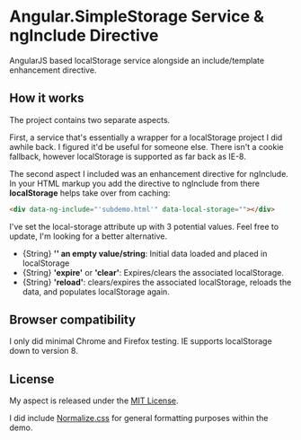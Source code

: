 Angular.SimpleStorage Service &amp; ngInclude Directive
=====================
AngularJS based localStorage service alongside an include/template enhancement directive.


How it works
---------------------
The project contains two separate aspects.

First, a service that's essentially a wrapper for a localStorage project I did awhile back. I
figured it'd be useful for someone else. There isn't a cookie fallback, however localStorage is
supported as far back as IE-8.

The second aspect I included was an enhancement directive for ngInclude. In your HTML markup
you add the directive to ngInclude from there **localStorage** helps take over from caching:


```html
<div data-ng-include="'subdemo.html'" data-local-storage=""></div>
```


I've set the local-storage attribute up with 3 potential values. Feel free to update, I'm looking
for a better alternative.

- {String} **'' an empty value/string**: Initial data loaded and placed in localStorage
- {String} **'expire'** or **'clear'**: Expires/clears the associated localStorage.
- {String} **'reload'**: clears/expires the associated localStorage, reloads the data, and populates localStorage again.



Browser compatibility
-----------------------
I only did minimal Chrome and Firefox testing. IE supports localStorage down to version 8.


License
---------------------
My aspect is released under the <a href="http://opensource.org/licenses/mit-license.php">MIT License</a>.

I did include <a href="http://necolas.github.com/normalize.css">Normalize.css</a> for general formatting purposes
within the demo.

